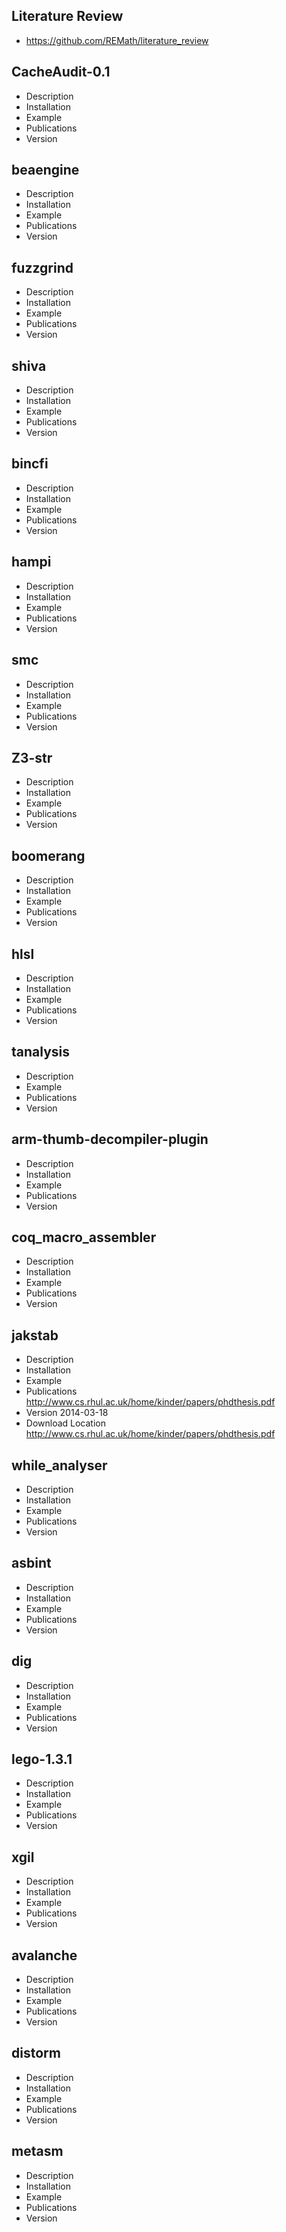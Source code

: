 ## Literature Review
* https://github.com/REMath/literature_review

## CacheAudit-0.1
* Description
* Installation
* Example
* Publications
* Version 

## beaengine
* Description
* Installation
* Example
* Publications
* Version 
 
## fuzzgrind
* Description
* Installation
* Example
* Publications
* Version 

## shiva
* Description
* Installation
* Example
* Publications
* Version 

## bincfi
* Description
* Installation
* Example
* Publications
* Version 

## hampi
* Description
* Installation
* Example
* Publications
* Version 

## smc
* Description
* Installation
* Example
* Publications
* Version 

## Z3-str
* Description
* Installation
* Example
* Publications
* Version 

## boomerang
* Description
* Installation
* Example
* Publications
* Version 

## hlsl
* Description
* Installation
* Example
* Publications
* Version 

## tanalysis
* Description
* Example
* Publications
* Version 

## arm-thumb-decompiler-plugin
* Description
* Installation
* Example
* Publications
* Version 

## coq_macro_assembler
* Description
* Installation
* Example
* Publications
* Version 

## jakstab
* Description
* Installation
* Example
* Publications
http://www.cs.rhul.ac.uk/home/kinder/papers/phdthesis.pdf
* Version 2014-03-18
* Download Location
http://www.cs.rhul.ac.uk/home/kinder/papers/phdthesis.pdf

## while_analyser
* Description
* Installation
* Example
* Publications
* Version 

## asbint
* Description
* Installation
* Example
* Publications
* Version 

## dig
* Description
* Installation
* Example
* Publications
* Version 

## lego-1.3.1
* Description
* Installation
* Example
* Publications
* Version 

## xgil
* Description
* Installation
* Example
* Publications
* Version 

## avalanche
* Description
* Installation
* Example
* Publications
* Version 

## distorm
* Description
* Installation
* Example
* Publications
* Version 

## metasm
* Description
* Installation
* Example
* Publications
* Version
